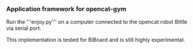  ### Application framework for opencat-gym
 Run the '''enjoy.py''' on a computer connected to the opencat robot Bittle via serial port. 
 
 This implementation is tested for BiBoard and is still highly experimental.
